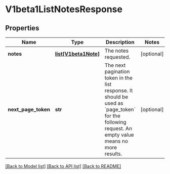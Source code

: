# V1beta1ListNotesResponse

## Properties
Name | Type | Description | Notes
------------ | ------------- | ------------- | -------------
**notes** | [**list[V1beta1Note]**](V1beta1Note.md) | The notes requested. | [optional] 
**next_page_token** | **str** | The next pagination token in the list response. It should be used as &#x60;page_token&#x60; for the following request. An empty value means no more results. | [optional] 

[[Back to Model list]](../README.md#documentation-for-models) [[Back to API list]](../README.md#documentation-for-api-endpoints) [[Back to README]](../README.md)

